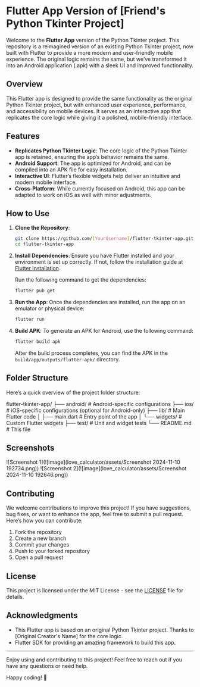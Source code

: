 # Flutter App Version of [Friend's Python Tkinter Project]

Welcome to the **Flutter App** version of the Python Tkinter project. This repository is a reimagined version of an existing Python Tkinter project, now built with Flutter to provide a more modern and user-friendly mobile experience. The original logic remains the same, but we’ve transformed it into an Android application (.apk) with a sleek UI and improved functionality.

## Overview

This Flutter app is designed to provide the same functionality as the original Python Tkinter project, but with enhanced user experience, performance, and accessibility on mobile devices. It serves as an interactive app that replicates the core logic while giving it a polished, mobile-friendly interface.

## Features

- **Replicates Python Tkinter Logic**: The core logic of the Python Tkinter app is retained, ensuring the app’s behavior remains the same.
- **Android Support**: The app is optimized for Android, and can be compiled into an APK file for easy installation.
- **Interactive UI**: Flutter’s flexible widgets help deliver an intuitive and modern mobile interface.
- **Cross-Platform**: While currently focused on Android, this app can be adapted to work on iOS as well with minor adjustments.

## How to Use

1. **Clone the Repository**:
    ```bash
    git clone https://github.com/[YourUsername]/flutter-tkinter-app.git
    cd flutter-tkinter-app
    ```

2. **Install Dependencies**:
    Ensure you have Flutter installed and your environment is set up correctly. If not, follow the installation guide at [Flutter Installation](https://flutter.dev/docs/get-started/install).

    Run the following command to get the dependencies:
    ```bash
    flutter pub get
    ```

3. **Run the App**:
    Once the dependencies are installed, run the app on an emulator or physical device:
    ```bash
    flutter run
    ```

4. **Build APK**:
    To generate an APK for Android, use the following command:
    ```bash
    flutter build apk
    ```

    After the build process completes, you can find the APK in the `build/app/outputs/flutter-apk/` directory.

## Folder Structure

Here’s a quick overview of the project folder structure:

flutter-tkinter-app/ ├── android/ # Android-specific configurations ├── ios/ # iOS-specific configurations (optional for Android-only) ├── lib/ # Main Flutter code │ ├── main.dart # Entry point of the app │ └── widgets/ # Custom Flutter widgets ├── test/ # Unit and widget tests └── README.md # This file


## Screenshots

![Screenshot 1](![image](love_calculator/assets/Screenshot 2024-11-10 192734.png))
![Screenshot 2](![image](love_calculator/assets/Screenshot 2024-11-10 192646.png))

## Contributing

We welcome contributions to improve this project! If you have suggestions, bug fixes, or want to enhance the app, feel free to submit a pull request. Here’s how you can contribute:

1. Fork the repository
2. Create a new branch
3. Commit your changes
4. Push to your forked repository
5. Open a pull request

## License

This project is licensed under the MIT License - see the [LICENSE](LICENSE) file for details.

## Acknowledgments

- This Flutter app is based on an original Python Tkinter project. Thanks to [Original Creator's Name] for the core logic.
- Flutter SDK for providing an amazing framework to build this app.

---

Enjoy using and contributing to this project! Feel free to reach out if you have any questions or need help.

Happy coding! 🎉

